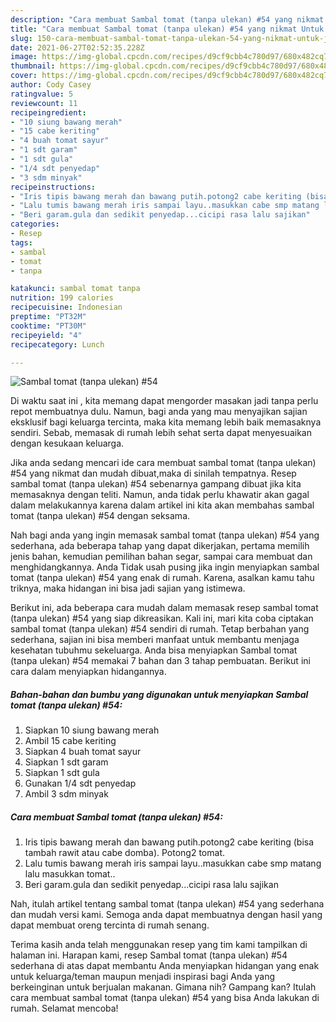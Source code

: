 ```yaml
---
description: "Cara membuat Sambal tomat (tanpa ulekan) #54 yang nikmat Untuk Jualan"
title: "Cara membuat Sambal tomat (tanpa ulekan) #54 yang nikmat Untuk Jualan"
slug: 150-cara-membuat-sambal-tomat-tanpa-ulekan-54-yang-nikmat-untuk-jualan
date: 2021-06-27T02:52:35.228Z
image: https://img-global.cpcdn.com/recipes/d9cf9cbb4c780d97/680x482cq70/sambal-tomat-tanpa-ulekan-54-foto-resep-utama.jpg
thumbnail: https://img-global.cpcdn.com/recipes/d9cf9cbb4c780d97/680x482cq70/sambal-tomat-tanpa-ulekan-54-foto-resep-utama.jpg
cover: https://img-global.cpcdn.com/recipes/d9cf9cbb4c780d97/680x482cq70/sambal-tomat-tanpa-ulekan-54-foto-resep-utama.jpg
author: Cody Casey
ratingvalue: 5
reviewcount: 11
recipeingredient:
- "10 siung bawang merah"
- "15 cabe keriting"
- "4 buah tomat sayur"
- "1 sdt garam"
- "1 sdt gula"
- "1/4 sdt penyedap"
- "3 sdm minyak"
recipeinstructions:
- "Iris tipis bawang merah dan bawang putih.potong2 cabe keriting (bisa tambah rawit atau cabe domba). Potong2 tomat."
- "Lalu tumis bawang merah iris sampai layu..masukkan cabe smp matang lalu masukkan tomat.."
- "Beri garam.gula dan sedikit penyedap...cicipi rasa lalu sajikan"
categories:
- Resep
tags:
- sambal
- tomat
- tanpa

katakunci: sambal tomat tanpa 
nutrition: 199 calories
recipecuisine: Indonesian
preptime: "PT32M"
cooktime: "PT30M"
recipeyield: "4"
recipecategory: Lunch

---
```



![Sambal tomat (tanpa ulekan) #54](https://img-global.cpcdn.com/recipes/d9cf9cbb4c780d97/680x482cq70/sambal-tomat-tanpa-ulekan-54-foto-resep-utama.jpg)

Di waktu  saat ini , kita memang dapat mengorder masakan jadi tanpa perlu repot membuatnya dulu. Namun, bagi anda yang mau menyajikan sajian eksklusif bagi keluarga tercinta, maka kita memang lebih baik memasaknya sendiri. Sebab, memasak di rumah lebih sehat serta dapat menyesuaikan dengan kesukaan keluarga.

Jika anda sedang mencari ide cara membuat sambal tomat (tanpa ulekan) #54 yang nikmat dan mudah dibuat,maka di sinilah tempatnya. Resep sambal tomat (tanpa ulekan) #54  sebenarnya gampang dibuat jika kita memasaknya dengan teliti. Namun, anda tidak perlu khawatir akan gagal dalam melakukannya 
karena dalam artikel ini kita akan membahas sambal tomat (tanpa ulekan) #54 dengan seksama.  



Nah bagi anda yang ingin memasak sambal tomat (tanpa ulekan) #54 yang sederhana, ada beberapa tahap yang dapat dikerjakan, pertama memilih jenis bahan, kemudian pemilihan bahan segar, sampai cara membuat dan menghidangkannya. Anda Tidak usah pusing jika ingin menyiapkan sambal tomat (tanpa ulekan) #54 yang enak di rumah. Karena, asalkan kamu  tahu triknya, maka hidangan ini bisa jadi sajian yang istimewa.

Berikut ini, ada beberapa cara mudah dalam memasak resep sambal tomat (tanpa ulekan) #54 yang siap dikreasikan. Kali ini, mari kita coba ciptakan sambal tomat (tanpa ulekan) #54 sendiri di rumah. Tetap berbahan yang sederhana, sajian ini bisa memberi manfaat untuk membantu menjaga kesehatan tubuhmu sekeluarga. Anda bisa menyiapkan Sambal tomat (tanpa ulekan) #54 memakai 7 bahan dan 3 tahap pembuatan. Berikut ini cara dalam menyiapkan hidangannya.

<!--inarticleads1-->

##### Bahan-bahan dan bumbu yang digunakan untuk menyiapkan Sambal tomat (tanpa ulekan) #54:

1. Siapkan 10 siung bawang merah
1. Ambil 15 cabe keriting
1. Siapkan 4 buah tomat sayur
1. Siapkan 1 sdt garam
1. Siapkan 1 sdt gula
1. Gunakan 1/4 sdt penyedap
1. Ambil 3 sdm minyak




<!--inarticleads2-->

##### Cara membuat Sambal tomat (tanpa ulekan) #54:

1. Iris tipis bawang merah dan bawang putih.potong2 cabe keriting (bisa tambah rawit atau cabe domba). Potong2 tomat.
1. Lalu tumis bawang merah iris sampai layu..masukkan cabe smp matang lalu masukkan tomat..
1. Beri garam.gula dan sedikit penyedap...cicipi rasa lalu sajikan




Nah, itulah artikel tentang  sambal tomat (tanpa ulekan) #54  yang sederhana dan mudah versi kami. Semoga anda dapat membuatnya dengan hasil yang dapat membuat oreng tercinta di rumah senang. 

Terima kasih anda telah menggunakan resep yang tim kami tampilkan di halaman ini. Harapan kami, resep  Sambal tomat (tanpa ulekan) #54 sederhana di atas dapat membantu Anda menyiapkan hidangan yang enak untuk keluarga/teman maupun menjadi inspirasi bagi Anda yang berkeinginan untuk berjualan makanan. Gimana nih? Gampang kan? Itulah cara membuat sambal tomat (tanpa ulekan) #54 yang bisa Anda lakukan di rumah. Selamat mencoba!

